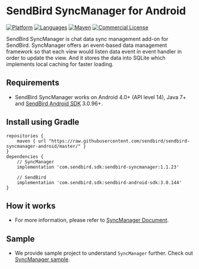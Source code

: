 
# SendBird SyncManager for Android

[![Platform](https://img.shields.io/badge/platform-android-orange.svg)](https://github.com/sendbird/sendbird-syncmanager-android)
[![Languages](https://img.shields.io/badge/language-java-orange.svg)](https://github.com/sendbird/sendbird-syncmanager-android)
[![Maven](https://img.shields.io/badge/maven-v1.1.22-green.svg)](https://github.com/sendbird/sendbird-syncmanager-android/tree/master/com/sendbird/sdk/sendbird-syncmanager/1.1.22)
[![Commercial License](https://img.shields.io/badge/license-Commercial-brightgreen.svg)](https://github.com/sendbird/sendbird-syncmanager-android/blob/master/LICENSE.md)

SendBird SyncManager is chat data sync management add-on for SendBird. SyncManager offers an event-based data management framework so that each view would listen data event in event handler in order to update the view. And it stores the data into SQLite which implements local caching for faster loading.

## Requirements

- SendBird SyncManager works on Android 4.0+ (API level 14), Java 7+ and [SendBird Android SDK](https://github.com/sendbird/SendBird-SDK-Android) 3.0.96+.

## Install using Gradle

```
repositories {
    maven { url "https://raw.githubusercontent.com/sendbird/sendbird-syncmanager-android/master/" }
}
dependencies {
    // SyncManager
    implementation 'com.sendbird.sdk:sendbird-syncmanager:1.1.23'

    // SendBird
    implementation 'com.sendbird.sdk:sendbird-android-sdk:3.0.144'
}
```

## How it works

- For more information, please refer to [SyncManager Document](https://docs.sendbird.com/android/sync_manager_getting_started).

## Sample

- We provide sample project to understand `SyncManager` further. Check out [SyncManager sample](https://github.com/sendbird/SendBird-Android/tree/master/syncmanager).
